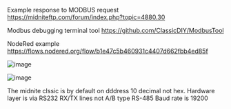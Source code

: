 

Example response to MODBUS request https://midniteftp.com/forum/index.php?topic=4880.30

Modbus debugging terminal tool https://github.com/ClassicDIY/ModbusTool

NodeRed example https://flows.nodered.org/flow/b1e47c5b460931c4407d662fbb4ed85f

![image](https://github.com/user-attachments/assets/ab5bd3e6-311f-4b11-b49e-4b123c795ced)


![image](https://github.com/user-attachments/assets/9bf73787-1a18-4118-97fd-0974a79dd33c)



The midnite clssic is by default on dddress 10 decimal not hex.
Hardware layer is via RS232 RX/TX lines not A/B type RS-485
Baud rate is 19200
